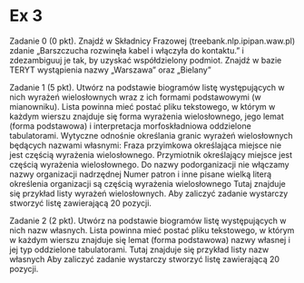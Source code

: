 # Ex 3

Zadanie 0 (0 pkt).
Znajdź w Składnicy Frazowej (treebank.nlp.ipipan.waw.pl) zdanie „Barszczucha rozwinęła kabel i włączyła do kontaktu.” i zdezambiguuj je tak, by uzyskać współdzielony podmiot.
Znajdź w bazie TERYT wystąpienia nazwy „Warszawa” oraz „Bielany”

Zadanie 1 (5 pkt).
Utwórz na podstawie biogramów listę występujących w nich wyrażeń wielosłownych wraz z ich formami podstawowymi (w mianowniku). Lista powinna mieć postać pliku tekstowego, w którym w każdym wierszu znajduje się forma wyrażenia wielosłownego, jego lemat (forma podstawowa) i interpretacja morfoskładniowa oddzielone tabulatorami. Wytyczne odnośnie określania granic wyrażeń wielosłownych będących nazwami własnymi:
Fraza przyimkowa określająca miejsce nie jest częścią wyrażenia wielosłownego.
Przymiotnik określający miejsce jest częścią wyrażenia wielosłownego.
Do nazwy podorganizacji nie włączamy nazwy organizacji nadrzędnej
Numer patron i inne pisane wielką literą określenia organizacji są częścią wyrażenia wielosłownego
Tutaj znajduje się przykład listy wyrażeń wielosłownych.
Aby zaliczyć zadanie wystarczy stworzyć listę zawierającą 20 pozycji.

Zadanie 2 (2 pkt).
Utwórz na podstawie biogramów listę występujących w nich nazw własnych. Lista powinna mieć postać pliku tekstowego, w którym w każdym wierszu znajduje się lemat (forma podstawowa) nazwy własnej i jej typ oddzielone tabulatorami.
Tutaj znajduje się przykład listy nazw własnych
Aby zaliczyć zadanie wystarczy stworzyć listę zawierającą 20 pozycji.

